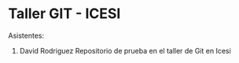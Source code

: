 # Taller GIT - ICESI
Asistentes:
1. David Rodriguez
Repositorio de prueba en el taller de Git en Icesi
